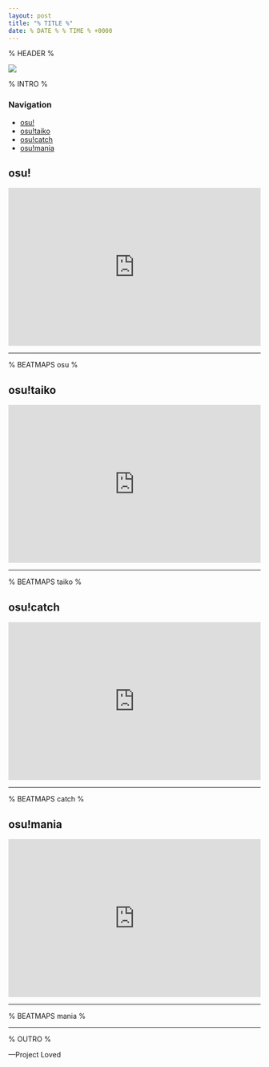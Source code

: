 ```yaml
---
layout: post
title: "% TITLE %"
date: % DATE % % TIME % +0000
---
```


% HEADER %

[![](/wiki/shared/news/banners/project-loved.jpg)](https://osu.ppy.sh/community/forums/120)

% INTRO %

### Navigation

- [osu!](#osu)
- [osu!taiko](#osutaiko)
- [osu!catch](#osucatch)
- [osu!mania](#osumania)

## <a name="osu" id="osu"></a>osu!

<iframe width="100%" height="315" src="https://www.youtube.com/embed/% VIDEO osu %?rel=0" frameborder="0" allow="autoplay; encrypted-media" allowfullscreen></iframe>

---

% BEATMAPS osu %

## <a name="osutaiko" id="osutaiko"></a>osu!taiko

<iframe width="100%" height="315" src="https://www.youtube.com/embed/% VIDEO taiko %?rel=0" frameborder="0" allow="autoplay; encrypted-media" allowfullscreen></iframe>

---

% BEATMAPS taiko %

## <a name="osucatch" id="osucatch"></a>osu!catch

<iframe width="100%" height="315" src="https://www.youtube.com/embed/% VIDEO catch %?rel=0" frameborder="0" allow="autoplay; encrypted-media" allowfullscreen></iframe>

---

% BEATMAPS catch %

## <a name="osumania" id="osumania"></a>osu!mania

<iframe width="100%" height="315" src="https://www.youtube.com/embed/% VIDEO mania %?rel=0" frameborder="0" allow="autoplay; encrypted-media" allowfullscreen></iframe>

---

% BEATMAPS mania %

---

% OUTRO %

—Project Loved
